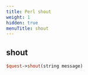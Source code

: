 ```yaml
---
title: Perl shout
weight: 1
hidden: true
menuTitle: shout
---
```

## shout
```perl
$quest->shout(string message)
```